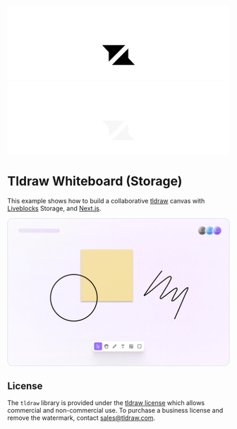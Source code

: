 <p align="center">
  <a href="https://liveblocks.io#gh-light-mode-only">
    <img src="https://raw.githubusercontent.com/liveblocks/liveblocks/main/.github/assets/header-light.svg" alt="Liveblocks" />
  </a>
  <a href="https://liveblocks.io#gh-dark-mode-only">
    <img src="https://raw.githubusercontent.com/liveblocks/liveblocks/main/.github/assets/header-dark.svg" alt="Liveblocks" />
  </a>
</p>

# Tldraw Whiteboard (Storage)

This example shows how to build a collaborative [tldraw](https://tldraw.dev/)
canvas with [Liveblocks](https://liveblocks.io) Storage, and
[Next.js](https://nextjs.org/).

<img src="https://raw.githubusercontent.com/liveblocks/liveblocks/main/.github/assets/examples/tldraw-whiteboard.png" width="536" alt="tldraw collaborative canvas" />

## License

The `tldraw` library is provided under the
[tldraw license](https://github.com/tldraw/tldraw/blob/main/LICENSE.md) which
allows commercial and non-commercial use. To purchase a business license and
remove the watermark, contact [sales@tldraw.com](mailto:sales@tldraw.com).
